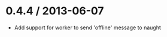 0.4.4 / 2013-06-07
==================

  * Add support for worker to send 'offline' message to naught